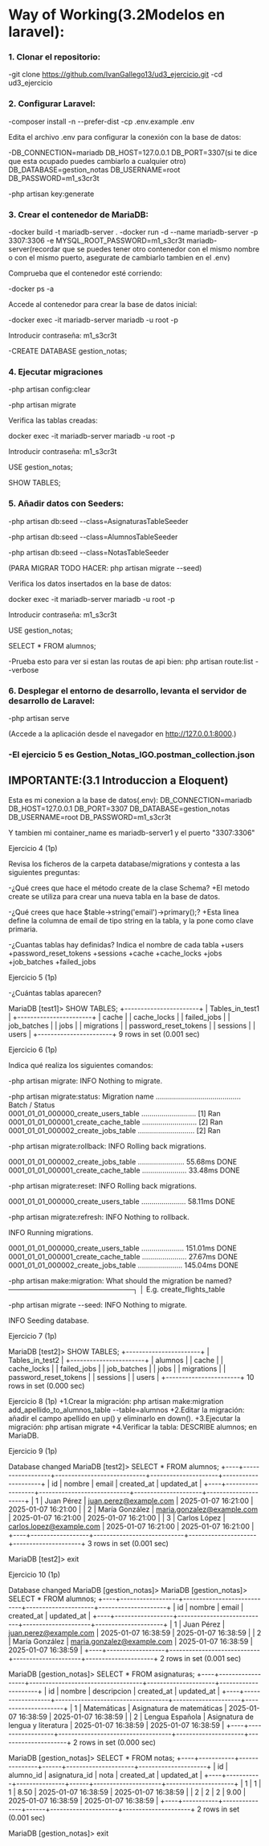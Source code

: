 # Way of Working(3.2Modelos en laravel):
### 1. Clonar el repositorio:
-git clone https://github.com/IvanGallego13/ud3_ejercicio.git
-cd ud3_ejercicio

### 2. Configurar Laravel:

-composer install -n --prefer-dist
-cp .env.example .env

Edita el archivo .env para configurar la conexión con la base de datos:

-DB_CONNECTION=mariadb
DB_HOST=127.0.0.1
DB_PORT=3307(si te dice que esta ocupado puedes cambiarlo a cualquier otro)
DB_DATABASE=gestion_notas
DB_USERNAME=root
DB_PASSWORD=m1_s3cr3t

-php artisan key:generate

### 3. Crear el contenedor de MariaDB:

-docker build -t mariadb-server .
-docker run -d --name mariadb-server -p 3307:3306 -e MYSQL_ROOT_PASSWORD=m1_s3cr3t mariadb-server(recordar que se puedes tener otro contenedor con el mismo nombre o con el mismo puerto, asegurate de cambiarlo tambien en el .env)

Comprueba que el contenedor esté corriendo:

-docker ps -a

Accede al contenedor para crear la base de datos inicial:

-docker exec -it mariadb-server mariadb -u root -p

Introducir contraseña: m1_s3cr3t

-CREATE DATABASE gestion_notas;

### 4. Ejecutar migraciones

-php artisan config:clear

-php artisan migrate

Verifica las tablas creadas:

docker exec -it mariadb-server mariadb -u root -p

Introducir contraseña: m1_s3cr3t

USE gestion_notas;

SHOW TABLES;

### 5. Añadir datos con Seeders:

-php artisan db:seed --class=AsignaturasTableSeeder

-php artisan db:seed --class=AlumnosTableSeeder

-php artisan db:seed --class=NotasTableSeeder

(PARA MIGRAR TODO HACER: php artisan migrate --seed)

Verifica los datos insertados en la base de datos:

docker exec -it mariadb-server mariadb -u root -p

Introducir contraseña: m1_s3cr3t

USE gestion_notas;

SELECT * FROM alumnos;

-Prueba esto para ver si estan las routas de api bien: php artisan route:list --verbose


### 6. Desplegar el entorno de desarrollo, levanta el servidor de desarrollo de Laravel:

-php artisan serve

(Accede a la aplicación desde el navegador en http://127.0.0.1:8000.)

### -El ejercicio 5 es Gestion_Notas_IGO.postman_collection.json

## IMPORTANTE:(3.1 Introduccion a Eloquent)
Esta es mi conexion a la base de datos(.env):
DB_CONNECTION=mariadb
DB_HOST=127.0.0.1
DB_PORT=3307
DB_DATABASE=gestion_notas
DB_USERNAME=root
DB_PASSWORD=m1_s3cr3t

Y tambien mi container_name es mariadb-server1 y el puerto "3307:3306"

Ejercicio 4 (1p)

Revisa los ficheros de la carpeta database/migrations y contesta a las siguientes preguntas:

-¿Qué crees que hace el método create de la clase Schema?
  +El metodo create se utiliza para crear una nueva tabla en la base de datos.

-¿Qué crees que hace $table->string('email')->primary();?
  +Esta linea define la columna de email de tipo string en la tabla, y la pone como clave primaria.
  
-¿Cuantas tablas hay definidas? Indica el nombre de cada tabla
  +users
  +password_reset_tokens
  +sessions
  +cache
  +cache_locks
  +jobs
  +job_batches
  +failed_jobs

Ejercicio 5 (1p)

-¿Cuántas tablas aparecen?

MariaDB [test1]> SHOW TABLES;
+-----------------------+
| Tables_in_test1       |
+-----------------------+
| cache                 |
| cache_locks           |
| failed_jobs           |
| job_batches           |
| jobs                  |
| migrations            |
| password_reset_tokens |
| sessions              |
| users                 |
+-----------------------+
9 rows in set (0.001 sec)


Ejercicio 6 (1p)

Indica qué realiza los siguientes comandos:

-php artisan migrate:  INFO  Nothing to migrate.

-php artisan migrate:status: Migration name .......................................... Batch / Status  
  0001_01_01_000000_create_users_table ........................... [1] Ran  
  0001_01_01_000001_create_cache_table ........................... [2] Ran  
  0001_01_01_000002_create_jobs_table ............................ [2] Ran 

-php artisan migrate:rollback:    INFO  Rolling back migrations.  

  0001_01_01_000002_create_jobs_table ....................... 55.68ms DONE
  0001_01_01_000001_create_cache_table ...................... 33.48ms DONE

-php artisan migrate:reset: INFO  Rolling back migrations.  

  0001_01_01_000000_create_users_table ...................... 58.11ms DONE

-php artisan migrate:refresh: INFO  Nothing to rollback.  

   INFO  Running migrations.  

  0001_01_01_000000_create_users_table ..................... 151.01ms DONE
  0001_01_01_000001_create_cache_table ...................... 27.67ms DONE
  0001_01_01_000002_create_jobs_table ...................... 145.04ms DONE

-php artisan make:migration: What should the migration be named? ─────────────────────────┐
 │ E.g. create_flights_table  

-php artisan migrate --seed: INFO  Nothing to migrate.  

   INFO  Seeding database. 

Ejercicio 7 (1p)

MariaDB [test2]> SHOW TABLES;
+-----------------------+
| Tables_in_test2       |
+-----------------------+
| alumnos               |
| cache                 |
| cache_locks           |
| failed_jobs           |
| job_batches           |
| jobs                  |
| migrations            |
| password_reset_tokens |
| sessions              |
| users                 |
+-----------------------+
10 rows in set (0.000 sec)

Ejercicio 8 (1p)
  +1.Crear la migración: php artisan make:migration add_apellido_to_alumnos_table --table=alumnos
  +2.Editar la migración: añadir el campo apellido en up() y eliminarlo en down().
  +3.Ejecutar la migración: php artisan migrate
  +4.Verificar la tabla: DESCRIBE alumnos; en MariaDB.
  
Ejercicio 9 (1p)

Database changed
MariaDB [test2]> SELECT * FROM alumnos;
+----+------------------+----------------------------+---------------------+---------------------+
| id | nombre           | email                      | created_at          | updated_at          |
+----+------------------+----------------------------+---------------------+---------------------+
|  1 | Juan Pérez       | juan.perez@example.com     | 2025-01-07 16:21:00 | 2025-01-07 16:21:00 |
|  2 | María González   | maria.gonzalez@example.com | 2025-01-07 16:21:00 | 2025-01-07 16:21:00 |
|  3 | Carlos López     | carlos.lopez@example.com   | 2025-01-07 16:21:00 | 2025-01-07 16:21:00 |
+----+------------------+----------------------------+---------------------+---------------------+
3 rows in set (0.001 sec)

MariaDB [test2]> exit


Ejercicio 10 (1p)

Database changed
MariaDB [gestion_notas]> 
MariaDB [gestion_notas]> SELECT * FROM alumnos;
+----+------------------+----------------------------+---------------------+---------------------+
| id | nombre           | email                      | created_at          | updated_at          |
+----+------------------+----------------------------+---------------------+---------------------+
|  1 | Juan Pérez       | juan.perez@example.com     | 2025-01-07 16:38:59 | 2025-01-07 16:38:59 |
|  2 | María González   | maria.gonzalez@example.com | 2025-01-07 16:38:59 | 2025-01-07 16:38:59 |
+----+------------------+----------------------------+---------------------+---------------------+
2 rows in set (0.001 sec)

MariaDB [gestion_notas]> SELECT * FROM asignaturas;
+----+------------------+-----------------------------------+---------------------+---------------------+
| id | nombre           | descripcion                       | created_at          | updated_at          |
+----+------------------+-----------------------------------+---------------------+---------------------+
|  1 | Matemáticas      | Asignatura de matemáticas         | 2025-01-07 16:38:59 | 2025-01-07 16:38:59 |
|  2 | Lengua Española  | Asignatura de lengua y literatura | 2025-01-07 16:38:59 | 2025-01-07 16:38:59 |
+----+------------------+-----------------------------------+---------------------+---------------------+
2 rows in set (0.000 sec)

MariaDB [gestion_notas]> SELECT * FROM notas;
+----+-----------+---------------+------+---------------------+---------------------+
| id | alumno_id | asignatura_id | nota | created_at          | updated_at          |
+----+-----------+---------------+------+---------------------+---------------------+
|  1 |         1 |             1 | 8.50 | 2025-01-07 16:38:59 | 2025-01-07 16:38:59 |
|  2 |         2 |             2 | 9.00 | 2025-01-07 16:38:59 | 2025-01-07 16:38:59 |
+----+-----------+---------------+------+---------------------+---------------------+
2 rows in set (0.001 sec)

MariaDB [gestion_notas]> exit
